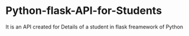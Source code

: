 # Python-flask-API-for-Students
It is an API created for Details of a student in flask freamework of Python
